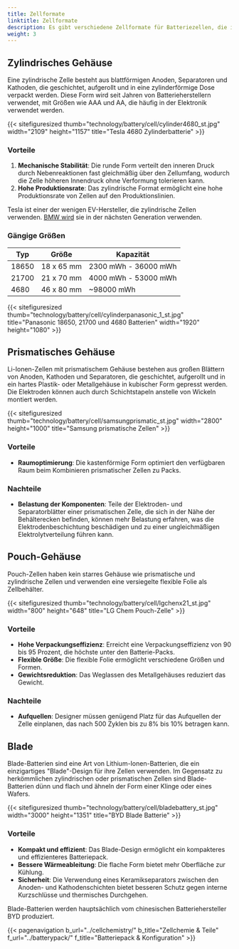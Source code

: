 ```yaml
---
title: Zellformate
linktitle: Zellformate
description: Es gibt verschiedene Zellformate für Batteriezellen, die in Elektrofahrzeugen verwendet werden.
weight: 3
---
```

<!-- markdownlint-disable MD033 -->

## Zylindrisches Gehäuse

Eine zylindrische Zelle besteht aus blattförmigen Anoden, Separatoren und Kathoden, die geschichtet, aufgerollt und in eine zylinderförmige Dose verpackt werden. Diese Form wird seit Jahren von Batterieherstellern verwendet, mit Größen wie AAA und AA, die häufig in der Elektronik verwendet werden.

{{< sitefiguresized thumb="technology/battery/cell/cylinder4680_st.jpg" width="2109" height="1157" title="Tesla 4680 Zylinderbatterie" >}}

### Vorteile

1. **Mechanische Stabilität**: Die runde Form verteilt den inneren Druck durch Nebenreaktionen fast gleichmäßig über den Zellumfang, wodurch die Zelle höheren Innendruck ohne Verformung tolerieren kann.
2. **Hohe Produktionsrate**: Das zylindrische Format ermöglicht eine hohe Produktionsrate von Zellen auf den Produktionslinien.

Tesla ist einer der wenigen EV-Hersteller, die zylindrische Zellen verwenden. [BMW wird](https://www.press.bmwgroup.com/global/article/detail/T0403470EN/more-performance-co2-reduced-production-significantly-lower-costs:-bmw-group-to-use-innovative-round-bmw-battery-cells-in-neue-klasse-from-2025?language=en) sie in der nächsten Generation verwenden.

### Gängige Größen

<table class="table table-striped">
<thead>
    <tr>
        <th>Typ</th>
        <th>Größe</th>
        <th>Kapazität</th>
    </tr>
</thead>
<tbody>
    <tr>
        <td>18650</td>
        <td>18 x 65 mm</td>
        <td>2300 mWh - 36000 mWh</td>
    </tr>
    <tr>
        <td>21700</td>
        <td>21 x 70 mm</td>
        <td>4000 mWh - 53000 mWh</td>
    </tr>
    <tr>
        <td>4680</td>
        <td>46 x 80 mm</td>
        <td>~98000 mWh</td>
    </tr>
</tbody>
</table>

{{< sitefiguresized thumb="technology/battery/cell/cylinderpanasonic_1_st.jpg" title="Panasonic 18650, 21700 und 4680 Batterien" width="1920" height="1080" >}}

## Prismatisches Gehäuse

Li-Ionen-Zellen mit prismatischem Gehäuse bestehen aus großen Blättern von Anoden, Kathoden und Separatoren, die geschichtet, aufgerollt und in ein hartes Plastik- oder Metallgehäuse in kubischer Form gepresst werden. Die Elektroden können auch durch Schichtstapeln anstelle von Wickeln montiert werden.

{{< sitefiguresized thumb="technology/battery/cell/samsungprismatic_st.jpg" width="2800" height="1000" title="Samsung prismatische Zellen" >}}

### Vorteile

- **Raumoptimierung**: Die kastenförmige Form optimiert den verfügbaren Raum beim Kombinieren prismatischer Zellen zu Packs.

### Nachteile

- **Belastung der Komponenten**: Teile der Elektroden- und Separatorblätter einer prismatischen Zelle, die sich in der Nähe der Behälterecken befinden, können mehr Belastung erfahren, was die Elektrodenbeschichtung beschädigen und zu einer ungleichmäßigen Elektrolytverteilung führen kann.

## Pouch-Gehäuse

Pouch-Zellen haben kein starres Gehäuse wie prismatische und zylindrische Zellen und verwenden eine versiegelte flexible Folie als Zellbehälter.

{{< sitefiguresized thumb="technology/battery/cell/lgchenx21_st.jpg" width="800" height="648" title="LG Chem Pouch-Zelle" >}}

### Vorteile

- **Hohe Verpackungseffizienz**: Erreicht eine Verpackungseffizienz von 90 bis 95 Prozent, die höchste unter den Batterie-Packs.
- **Flexible Größe**: Die flexible Folie ermöglicht verschiedene Größen und Formen.
- **Gewichtsreduktion**: Das Weglassen des Metallgehäuses reduziert das Gewicht.

### Nachteile

- **Aufquellen**: Designer müssen genügend Platz für das Aufquellen der Zelle einplanen, das nach 500 Zyklen bis zu 8% bis 10% betragen kann.

## Blade

Blade-Batterien sind eine Art von Lithium-Ionen-Batterien, die ein einzigartiges "Blade"-Design für ihre Zellen verwenden. Im Gegensatz zu herkömmlichen zylindrischen oder prismatischen Zellen sind Blade-Batterien dünn und flach und ähneln der Form einer Klinge oder eines Wafers.

{{< sitefiguresized thumb="technology/battery/cell/bladebattery_st.jpg" width="3000" height="1351" title="BYD Blade Batterie" >}}

### Vorteile

- **Kompakt und effizient**: Das Blade-Design ermöglicht ein kompakteres und effizienteres Batteriepack.
- **Bessere Wärmeableitung**: Die flache Form bietet mehr Oberfläche zur Kühlung.
- **Sicherheit**: Die Verwendung eines Keramikseparators zwischen den Anoden- und Kathodenschichten bietet besseren Schutz gegen interne Kurzschlüsse und thermisches Durchgehen.

Blade-Batterien werden hauptsächlich vom chinesischen Batteriehersteller BYD produziert.

{{< pagenavigation b_url="../cellchemistry/" b_title="Zellchemie & Teile" f_url="../batterypack/" f_title="Batteriepack & Konfiguration" >}}